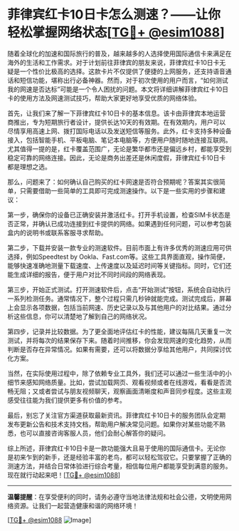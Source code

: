 # 菲律宾红卡10日卡怎么测速？——让你轻松掌握网络状态[[TG💪+ @esim1088](https://t.me/s/esim1088)]

随着全球化的加速和国际旅行的普及，越来越多的人选择使用国际通信卡来满足在海外的生活和工作需求。对于计划前往菲律宾的朋友来说，菲律宾红卡10日卡无疑是一个性价比极高的选择。这款卡片不仅提供了便捷的上网服务，还支持语音通话和短信功能，堪称出行必备神器。然而，对于初次使用的用户而言，“如何测试我的网速是否达标”可能是一个令人困扰的问题。本文将详细讲解菲律宾红卡10日卡的使用方法及网速测试技巧，帮助大家更好地享受优质的网络体验。

首先，让我们来了解一下菲律宾红卡10日卡的基本信息。该卡由菲律宾本地运营商推出，专为短期旅行者设计，提供长达10天的有效期。在有效期内，用户可以尽情享用高速上网、拨打国际电话以及发送短信等服务。此外，红卡支持多种设备接入，包括智能手机、平板电脑、笔记本电脑等，方便用户随时随地连接互联网。尤其值得一提的是，红卡覆盖范围广，无论是繁华都市还是偏远乡村，都能享受到稳定可靠的网络连接。因此，无论是商务出差还是休闲度假，菲律宾红卡10日卡都是理想之选。

那么，问题来了：如何确认自己购买的红卡网速是否符合预期呢？答案其实很简单，只需要借助一些简单的工具即可完成测速操作。以下是一些实用的步骤和建议：

第一步，确保你的设备已正确安装并激活红卡。打开手机设置，检查SIM卡状态是否正常，并确认已成功连接到红卡提供的网络。如果遇到任何问题，可以参考包装盒内的说明书或联系客服寻求帮助。

第二步，下载并安装一款专业的测速软件。目前市面上有许多优秀的测速应用可供选择，例如Speedtest by Ookla、Fast.com等。这些工具界面直观，操作简便，能够快速准确地测量下载速度、上传速度以及延迟时间等关键指标。同时，它们还能生成详细的报告，便于用户对比不同时间段的网络表现。

第三步，开始正式测试。打开测速软件后，点击“开始测试”按钮，系统会自动执行一系列检测任务。通常情况下，整个过程只需几秒钟就能完成。测试完成后，屏幕上会显示各项数据，包括当前网速、历史记录以及与其他用户的对比结果。通过分析这些信息，你可以清楚地了解到自己的网络状况。

第四步，记录并比较数据。为了更全面地评估红卡的性能，建议每隔几天重复一次测试，并将每次的结果保存下来。随着时间推移，你会发现网速的变化趋势，从而判断是否存在异常情况。如果有需要，还可以将数据分享给其他用户，共同探讨优化方案。

当然，在实际使用过程中，除了依赖专业工具外，我们还可以通过一些生活中的小细节来感知网络质量。比如，尝试加载网页、观看视频或者在线游戏，看看是否流畅无阻；又或者尝试与朋友视频聊天，观察画面清晰度和声音同步程度。这些主观感受往往能为我们提供更多有价值的参考。

最后，别忘了关注官方渠道获取最新资讯。菲律宾红卡10日卡的服务团队会定期发布更新公告和技术支持文档，帮助用户解决常见问题。如果你对某些功能不熟悉，也可以直接咨询客服人员，他们会耐心解答你的疑问。

综上所述，菲律宾红卡10日卡是一款功能强大且易于使用的国际通信卡。无论你是初来乍到的新手，还是经验丰富的老鸟，都可以轻松驾驭它。只要掌握了正确的测速方法，并结合日常体验进行综合考量，相信每位用户都能享受到满意的服务。现在就行动起来吧！[[TG💪+ @esim1088](https://t.me/s/esim1088)]

---

**温馨提醒**：在享受便利的同时，请务必遵守当地法律法规和社会公德，文明使用网络资源。让我们一起营造健康和谐的网络环境！

[[TG💪+ @esim1088](https://t.me/s/esim1088) ![Image](https://i.postimg.cc/4NQfJmqS/Snipaste-2025-05-13-00-14-12.png)]